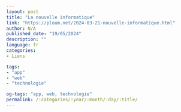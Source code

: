 ```yaml
---
layout: post
title: "La nouvelle informatique"
link: "https://ploum.net/2024-03-21-nouvelle-informatique.html"
author: N/A
published_date: "19/05/2024"
description: ""
language: fr
categories:
- Liens

tags:
- "app"
- "web"
- "technologie"

og-tags: "app, web, technologie"
permalink: /:categories/:year/:month/:day/:title/
---
```

